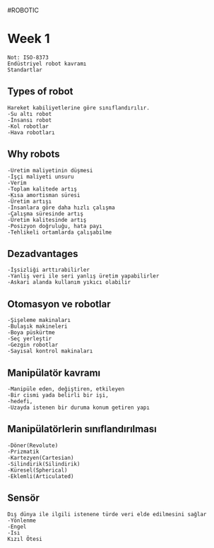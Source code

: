 #ROBOTIC 

# Week 1

	Not: ISO-8373
	Endüstriyel robot kavramı
	Standartlar
	
## Types of robot
	Hareket kabiliyetlerine göre sınıflandırılır.
	-Su altı robot
	-İnsansı robot
	-Kol robotlar
	-Hava robotları
	
## Why robots
	-Üretim maliyetinin düşmesi
	-İşçi maliyeti unsuru
	-Verim
	-Toplam kalitede artış
	-Kısa amortisman süresi
	-Üretim artışı
	-İnsanlara göre daha hızlı çalışma
	-Çalışma süresinde artış
	-Üretim kalitesinde artış
	-Posizyon doğruluğu, hata payı
	-Tehlikeli ortamlarda çalışabilme

## Dezadvantages
	-İşsizliği arttırabilirler
	-Yanliş veri ile seri yanlış üretim yapabilirler
	-Askari alanda kullanım yıkıcı olabilir
	
## Otomasyon ve robotlar
	-Şişeleme makinaları
	-Bulaşık makineleri
	-Boya püskürtme
	-Seç yerleştir
	-Gezgin robotlar
	-Sayısal kontrol makinaları
	
## Manipülatör kavramı	
	-Manipüle eden, değiştiren, etkileyen
	-Bir cismi yada belirli bir işi,
	-hedefi,
	-Uzayda istenen bir duruma konum getiren yapı

## Manipülatörlerin sınıflandırılması
	-Döner(Revolute)
	-Prizmatik
	-Kartezyen(Cartesian)
	-Silindirik(Silindirik)
	-Küresel(Spherical)
	-Eklemli(Articulated)
	
## Sensör
	Dış dünya ile ilgili istenene türde veri elde edilmesini sağlar
	-Yönlenme
	-Engel
	-Isı
	Kızıl Ötesi
	
	
	
	
	
	
	

